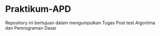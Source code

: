 # Praktikum-APD
Repository ini bertujuan dalam mengumpulkan Tugas Post test Algoritma dan Pemrograman Dasar
